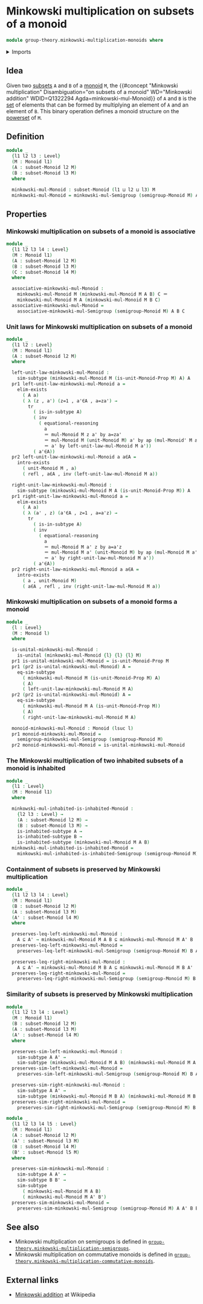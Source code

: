 # Minkowski multiplication on subsets of a monoid

```agda
module group-theory.minkowski-multiplication-monoids where
```

<details><summary>Imports</summary>

```agda
open import foundation.action-on-identifications-functions
open import foundation.dependent-pair-types
open import foundation.existential-quantification
open import foundation.identity-types
open import foundation.inhabited-subtypes
open import foundation.powersets
open import foundation.subtypes
open import foundation.transport-along-identifications
open import foundation.unital-binary-operations
open import foundation.universe-levels

open import group-theory.minkowski-multiplication-semigroups
open import group-theory.monoids
open import group-theory.subsets-monoids
```

</details>

## Idea

Given two [subsets](group-theory.subsets-monoids.md) `A` and `B` of a
[monoid](group-theory.monoids.md) `M`, the
{{#concept "Minkowski multiplication" Disambiguation="on subsets of a monoid" WD="Minkowski addition" WDID=Q1322294  Agda=minkowski-mul-Monoid}}
of `A` and `B` is the [set](foundation-core.sets.md) of elements that can be
formed by multiplying an element of `A` and an element of `B`. This binary
operation defines a monoid structure on the [powerset](foundation.powersets.md)
of `M`.

## Definition

```agda
module _
  {l1 l2 l3 : Level}
  (M : Monoid l1)
  (A : subset-Monoid l2 M)
  (B : subset-Monoid l3 M)
  where

  minkowski-mul-Monoid : subset-Monoid (l1 ⊔ l2 ⊔ l3) M
  minkowski-mul-Monoid = minkowski-mul-Semigroup (semigroup-Monoid M) A B
```

## Properties

### Minkowski multiplication on subsets of a monoid is associative

```agda
module _
  {l1 l2 l3 l4 : Level}
  (M : Monoid l1)
  (A : subset-Monoid l2 M)
  (B : subset-Monoid l3 M)
  (C : subset-Monoid l4 M)
  where

  associative-minkowski-mul-Monoid :
    minkowski-mul-Monoid M (minkowski-mul-Monoid M A B) C ＝
    minkowski-mul-Monoid M A (minkowski-mul-Monoid M B C)
  associative-minkowski-mul-Monoid =
    associative-minkowski-mul-Semigroup (semigroup-Monoid M) A B C
```

### Unit laws for Minkowski multiplication on subsets of a monoid

```agda
module _
  {l1 l2 : Level}
  (M : Monoid l1)
  (A : subset-Monoid l2 M)
  where

  left-unit-law-minkowski-mul-Monoid :
    sim-subtype (minkowski-mul-Monoid M (is-unit-Monoid-Prop M) A) A
  pr1 left-unit-law-minkowski-mul-Monoid a =
    elim-exists
      ( A a)
      ( λ (z , a') (z=1 , a'∈A , a=za') →
        tr
          ( is-in-subtype A)
          ( inv
            ( equational-reasoning
              a
              ＝ mul-Monoid M z a' by a=za'
              ＝ mul-Monoid M (unit-Monoid M) a' by ap (mul-Monoid' M a') z=1
              ＝ a' by left-unit-law-mul-Monoid M a'))
          ( a'∈A))
  pr2 left-unit-law-minkowski-mul-Monoid a a∈A =
    intro-exists
      ( unit-Monoid M , a)
      ( refl , a∈A , inv (left-unit-law-mul-Monoid M a))

  right-unit-law-minkowski-mul-Monoid :
    sim-subtype (minkowski-mul-Monoid M A (is-unit-Monoid-Prop M)) A
  pr1 right-unit-law-minkowski-mul-Monoid a =
    elim-exists
      ( A a)
      ( λ (a' , z) (a'∈A , z=1 , a=a'z) →
        tr
          ( is-in-subtype A)
          ( inv
            ( equational-reasoning
              a
              ＝ mul-Monoid M a' z by a=a'z
              ＝ mul-Monoid M a' (unit-Monoid M) by ap (mul-Monoid M a') z=1
              ＝ a' by right-unit-law-mul-Monoid M a'))
          ( a'∈A))
  pr2 right-unit-law-minkowski-mul-Monoid a a∈A =
    intro-exists
      ( a , unit-Monoid M)
      ( a∈A , refl , inv (right-unit-law-mul-Monoid M a))
```

### Minkowski multiplication on subsets of a monoid forms a monoid

```agda
module _
  {l : Level}
  (M : Monoid l)
  where

  is-unital-minkowski-mul-Monoid :
    is-unital (minkowski-mul-Monoid {l} {l} {l} M)
  pr1 is-unital-minkowski-mul-Monoid = is-unit-Monoid-Prop M
  pr1 (pr2 is-unital-minkowski-mul-Monoid) A =
    eq-sim-subtype
      ( minkowski-mul-Monoid M (is-unit-Monoid-Prop M) A)
      ( A)
      ( left-unit-law-minkowski-mul-Monoid M A)
  pr2 (pr2 is-unital-minkowski-mul-Monoid) A =
    eq-sim-subtype
      ( minkowski-mul-Monoid M A (is-unit-Monoid-Prop M))
      ( A)
      ( right-unit-law-minkowski-mul-Monoid M A)

  monoid-minkowski-mul-Monoid : Monoid (lsuc l)
  pr1 monoid-minkowski-mul-Monoid =
    semigroup-minkowski-mul-Semigroup (semigroup-Monoid M)
  pr2 monoid-minkowski-mul-Monoid = is-unital-minkowski-mul-Monoid
```

### The Minkowski multiplication of two inhabited subsets of a monoid is inhabited

```agda
module _
  {l1 : Level}
  (M : Monoid l1)
  where

  minkowski-mul-inhabited-is-inhabited-Monoid :
    {l2 l3 : Level} →
    (A : subset-Monoid l2 M) →
    (B : subset-Monoid l3 M) →
    is-inhabited-subtype A →
    is-inhabited-subtype B →
    is-inhabited-subtype (minkowski-mul-Monoid M A B)
  minkowski-mul-inhabited-is-inhabited-Monoid =
    minkowski-mul-inhabited-is-inhabited-Semigroup (semigroup-Monoid M)
```

### Containment of subsets is preserved by Minkowski multiplication

```agda
module _
  {l1 l2 l3 l4 : Level}
  (M : Monoid l1)
  (B : subset-Monoid l2 M)
  (A : subset-Monoid l3 M)
  (A' : subset-Monoid l4 M)
  where

  preserves-leq-left-minkowski-mul-Monoid :
    A ⊆ A' → minkowski-mul-Monoid M A B ⊆ minkowski-mul-Monoid M A' B
  preserves-leq-left-minkowski-mul-Monoid =
    preserves-leq-left-minkowski-mul-Semigroup (semigroup-Monoid M) B A A'

  preserves-leq-right-minkowski-mul-Monoid :
    A ⊆ A' → minkowski-mul-Monoid M B A ⊆ minkowski-mul-Monoid M B A'
  preserves-leq-right-minkowski-mul-Monoid =
    preserves-leq-right-minkowski-mul-Semigroup (semigroup-Monoid M) B A A'
```

### Similarity of subsets is preserved by Minkowski multiplication

```agda
module _
  {l1 l2 l3 l4 : Level}
  (M : Monoid l1)
  (B : subset-Monoid l2 M)
  (A : subset-Monoid l3 M)
  (A' : subset-Monoid l4 M)
  where

  preserves-sim-left-minkowski-mul-Monoid :
    sim-subtype A A' →
    sim-subtype (minkowski-mul-Monoid M A B) (minkowski-mul-Monoid M A' B)
  preserves-sim-left-minkowski-mul-Monoid =
    preserves-sim-left-minkowski-mul-Semigroup (semigroup-Monoid M) B A A'

  preserves-sim-right-minkowski-mul-Monoid :
    sim-subtype A A' →
    sim-subtype (minkowski-mul-Monoid M B A) (minkowski-mul-Monoid M B A')
  preserves-sim-right-minkowski-mul-Monoid =
    preserves-sim-right-minkowski-mul-Semigroup (semigroup-Monoid M) B A A'

module _
  {l1 l2 l3 l4 l5 : Level}
  (M : Monoid l1)
  (A : subset-Monoid l2 M)
  (A' : subset-Monoid l3 M)
  (B : subset-Monoid l4 M)
  (B' : subset-Monoid l5 M)
  where

  preserves-sim-minkowski-mul-Monoid :
    sim-subtype A A' →
    sim-subtype B B' →
    sim-subtype
      ( minkowski-mul-Monoid M A B)
      ( minkowski-mul-Monoid M A' B')
  preserves-sim-minkowski-mul-Monoid =
    preserves-sim-minkowski-mul-Semigroup (semigroup-Monoid M) A A' B B'
```

## See also

- Minkowski multiplication on semigroups is defined in
  [`group-theory.minkowski-multiplication-semigroups`](group-theory.minkowski-multiplication-semigroups.md).
- Minkowski multiplication on commutative monoids is defined in
  [`group-theory.minkowski-multiplication-commutative-monoids`](group-theory.minkowski-multiplication-commutative-monoids.md).

## External links

- [Minkowski addition](https://en.wikipedia.org/wiki/Minkowski_addition) at
  Wikipedia

